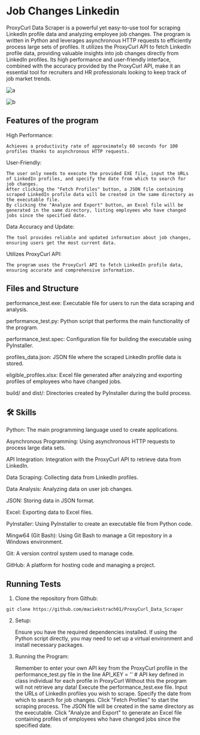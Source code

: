 
#  Job Changes Linkedin
ProxyCurl Data Scraper is a powerful yet easy-to-use tool for scraping LinkedIn profile data and analyzing employee job changes. The program is written in Python and leverages asynchronous HTTP requests to efficiently process large sets of profiles. It utilizes the ProxyCurl API to fetch LinkedIn profile data, providing valuable insights into job changes directly from LinkedIn profiles. Its high performance and user-friendly interface, combined with the accuracy provided by the ProxyCurl API, make it an essential tool for recruiters and HR professionals looking to keep track of job market trends.

![a](https://github.com/maciekstrach01/ProxyCurl_Data_Scraper/assets/146733279/1ac6e063-e07f-4360-9b29-27ace0d3a1e4)

![b](https://github.com/maciekstrach01/ProxyCurl_Data_Scraper/assets/146733279/0cd5d8b5-c6da-4d6e-91f1-e5d9755c988b)


## Features of the program

High Performance:

    Achieves a productivity rate of approximately 60 seconds for 100 profiles thanks to asynchronous HTTP requests.

User-Friendly:

    The user only needs to execute the provided EXE file, input the URLs of LinkedIn profiles, and specify the date from which to search for job changes.
    After clicking the "Fetch Profiles" button, a JSON file containing scraped LinkedIn profile data will be created in the same directory as the executable file.
    By clicking the "Analyze and Export" button, an Excel file will be generated in the same directory, listing employees who have changed jobs since the specified date.

Data Accuracy and Update:

    The tool provides reliable and updated information about job changes, ensuring users get the most current data.

Utilizes ProxyCurl API:

    The program uses the ProxyCurl API to fetch LinkedIn profile data, ensuring accurate and comprehensive information.
## Files and Structure

performance_test.exe: Executable file for users to run the data scraping and analysis.

performance_test.py: Python script that performs the main functionality of the program.

performance_test.spec: Configuration file for building the executable using PyInstaller.

profiles_data.json: JSON file where the scraped LinkedIn profile data is stored.

eligible_profiles.xlsx: Excel file generated after analyzing and exporting profiles of employees who have changed jobs.

build/ and dist/: Directories created by PyInstaller during the build process.
## 🛠 Skills
Python: The main programming language used to create applications.

Asynchronous Programming: Using asynchronous HTTP requests to process large data sets.

API Integration: Integration with the ProxyCurl API to retrieve data from LinkedIn.

Data Scraping: Collecting data from LinkedIn profiles.

Data Analysis: Analyzing data on user job changes.

JSON: Storing data in JSON format.

Excel: Exporting data to Excel files.

PyInstaller: Using PyInstaller to create an executable file from Python code.

Mingw64 (Git Bash): Using Git Bash to manage a Git repository in a Windows environment.

Git: A version control system used to manage code.

GitHub: A platform for hosting code and managing a project.


## Running Tests



1. Clone the repository from Github:

```
git clone https://github.com/maciekstrach01/ProxyCurl_Data_Scraper
```

2. Setup:

    Ensure you have the required dependencies installed. If using the Python script directly, you may need to set up a virtual environment and install necessary packages.

3. Running the Program:

    Remember to enter your own API key from the ProxyCurl profile in the performance_test.py file in the line API_KEY = ''  # API key defined in class individual for each profile in ProxyCurl
    Without this the program will not retrieve any data!
    Execute the performance_test.exe file.
    Input the URLs of LinkedIn profiles you wish to scrape.
    Specify the date from which to search for job changes.
    Click "Fetch Profiles" to start the scraping process. The JSON file will be created in the same directory as the executable.
    Click "Analyze and Export" to generate an Excel file containing profiles of employees who have changed jobs since the specified date.
